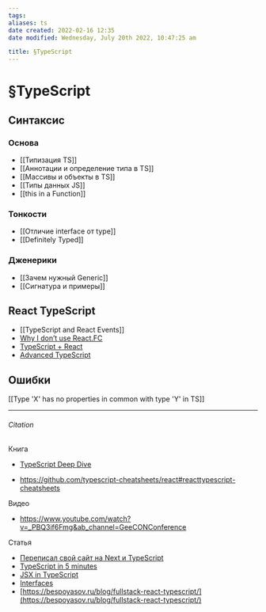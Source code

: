 ```yaml
---
tags: 
aliases: ts
date created: 2022-02-16 12:35
date modified: Wednesday, July 20th 2022, 10:47:25 am

title: §TypeScript
---
```


# §TypeScript

## Синтаксис

### Основа

- [[Типизация TS]]
- [[Аннотации и определение типа в TS]]
- [[Массивы и объекты в TS]]
- [[Типы данных JS]]
- [[this in a Function]]

### Тонкости

- [[Отличие interface от type]]
- [[Definitely Typed]]

### Дженерики

- [[Зачем нужный Generic]]
- [[Сигнатура и примеры]]

## React TypeScript

- [[TypeScript and React Events]]
- [Why I don’t use React.FC](https://fettblog.eu/typescript-react-why-i-dont-use-react-fc/)
- [TypeScript + React](https://fettblog.eu/typescript-react/)
- [Advanced TypeScript](https://fettblog.eu/advanced-typescript-guide/)

## Ошибки

[[Type 'X' has no properties in common with type 'Y' in TS]]

---

###### Citation

Книга

- [TypeScript Deep Dive ](https://basarat.gitbook.io/typescript/)

- https://github.com/typescript-cheatsheets/react#reacttypescript-cheatsheets

Видео

- https://www.youtube.com/watch?v=_PBQ3if6Fmg&ab_channel=GeeCONConference

Статья

- [Переписал свой сайт на Next и TypeScript](https://bespoyasov.ru/blog/tzlvt-upgrade/)
- [TypeScript in 5 minutes](https://www.typescriptlang.org/docs/handbook/typescript-in-5-minutes.html)
- [JSX in TypeScript](https://www.typescriptlang.org/docs/handbook/jsx.html)
- [Interfaces](https://www.typescriptlang.org/docs/handbook/interfaces.html)
- [https://bespoyasov.ru/blog/fullstack-react-typescript/](https://bespoyasov.ru/blog/fullstack-react-typescript/)
